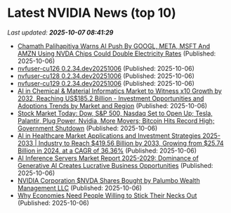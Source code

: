 # Latest NVIDIA News (top 10)
_Last updated: **2025-10-07 08:41:29**_

- [Chamath Palihapitiya Warns AI Push By GOOGL, META, MSFT And AMZN Using NVDA Chips Could Double Electricity Rates](https://biztoc.com/x/0111dbf678eba6b7) (Published: 2025-10-06)
- [nvfuser-cu126 0.2.34.dev20251006](https://pypi.org/project/nvfuser-cu126/0.2.34.dev20251006/) (Published: 2025-10-06)
- [nvfuser-cu128 0.2.34.dev20251006](https://pypi.org/project/nvfuser-cu128/0.2.34.dev20251006/) (Published: 2025-10-06)
- [nvfuser-cu129 0.2.34.dev20251006](https://pypi.org/project/nvfuser-cu129/0.2.34.dev20251006/) (Published: 2025-10-06)
- [AI in Chemical & Material Informatics Market to Witness x10 Growth by 2032, Reaching US$185.2 Billion - Investment Opportunities and Adoptions Trends by Market and Region](https://www.globenewswire.com/news-release/2025/10/06/3161474/28124/en/AI-in-Chemical-Material-Informatics-Market-to-Witness-x10-Growth-by-2032-Reaching-US-185-2-Billion-Investment-Opportunities-and-Adoptions-Trends-by-Market-and-Region.html) (Published: 2025-10-06)
- [Stock Market Today: Dow, S&P 500, Nasdaq Set to Open Up; Tesla, Palantir, Plug Power, Nvidia, More Movers; Bitcoin Hits Record High; Government Shutdown](https://biztoc.com/x/67df6f73f97db940) (Published: 2025-10-06)
- [AI in Healthcare Market Applications and Investment Strategies 2025-2033 | Industry to Reach $419.56 Billion by 2033, Growing from $25.74 Billion in 2024, at a CAGR of 36.36%](https://www.globenewswire.com/news-release/2025/10/06/3161472/28124/en/AI-in-Healthcare-Market-Applications-and-Investment-Strategies-2025-2033-Industry-to-Reach-419-56-Billion-by-2033-Growing-from-25-74-Billion-in-2024-at-a-CAGR-of-36-36.html) (Published: 2025-10-06)
- [AI Inference Servers Market Report 2025-2029: Dominance of Generative AI Creates Lucrative Business Opportunities](https://www.globenewswire.com/news-release/2025/10/06/3161467/28124/en/AI-Inference-Servers-Market-Report-2025-2029-Dominance-of-Generative-AI-Creates-Lucrative-Business-Opportunities.html) (Published: 2025-10-06)
- [NVIDIA Corporation $NVDA Shares Bought by Palumbo Wealth Management LLC](https://www.etfdailynews.com/2025/10/06/nvidia-corporation-nvda-shares-bought-by-palumbo-wealth-management-llc/) (Published: 2025-10-06)
- [Why Economies Need People Willing to Stick Their Necks Out](http://www.pymnts.com/opinion/david-s-evans/2025/why-economies-need-people-willing-to-stick-their-necks-out/) (Published: 2025-10-06)
